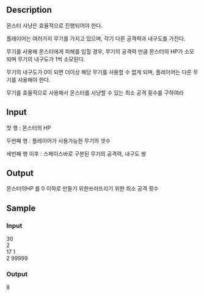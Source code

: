 ## Description   
몬스터 사냥은 효율적으로 진행되어야 한다.

플레이어는 여러가지 무기를 가지고 있으며, 각기 다른 공격력과 내구도를 가진다.

무기를 사용해 몬스터에게 피해를 입힐 경우, 무기의 공격력 만큼 몬스터의 HP가 소모되며 무기의 내구도가 1씩 소모된다.

무기의 내구도가 0이 되면 더이상 해당 무기를 사용할 수 없게 되며, 플레이어는 다른 무기를 사용해야 한다.

무기를 효율적으로 사용해서 몬스터를 사냥할 수 있는 최소 공격 횟수를 구하여라   

## Input    
첫 행 : 몬스터의 HP

두번째 행 : 플레이어가 사용가능한 무기의 갯수

세번째 행 이후 : 스페이스바로 구분된 무기의 공격력, 내구도 쌍    

## Output 
몬스터의HP 를 0 이하로 만들기 위한쓰러뜨리기 위한 최소 공격 횟수   

## Sample
### Input                    
   30    
   2   
   17 1   
   2 99999 

### Output   
   8
